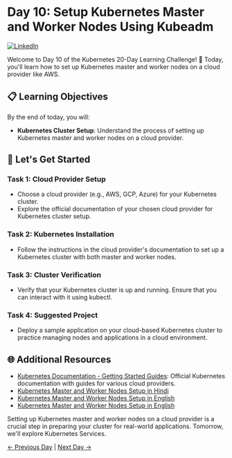 # Day 10: Setup Kubernetes Master and Worker Nodes Using Kubeadm
[![LinkedIn](https://img.shields.io/badge/Connect%20with%20me%20on-LinkedIn-blue.svg)](https://www.linkedin.com/in/samsor-rahman18/)


Welcome to Day 10 of the Kubernetes 20-Day Learning Challenge! 🚀 Today, you'll learn how to set up Kubernetes master and worker nodes on a cloud provider like AWS.

## 📋 Learning Objectives

By the end of today, you will:
- **Kubernetes Cluster Setup**: Understand the process of setting up Kubernetes master and worker nodes on a cloud provider.

## 🚀 Let's Get Started

### Task 1: Cloud Provider Setup
- Choose a cloud provider (e.g., AWS, GCP, Azure) for your Kubernetes cluster.
- Explore the official documentation of your chosen cloud provider for Kubernetes cluster setup.

### Task 2: Kubernetes Installation
- Follow the instructions in the cloud provider's documentation to set up a Kubernetes cluster with both master and worker nodes.

### Task 3: Cluster Verification
- Verify that your Kubernetes cluster is up and running. Ensure that you can interact with it using kubectl.

### Task 4: Suggested Project
- Deploy a sample application on your cloud-based Kubernetes cluster to practice managing nodes and applications in a cloud environment.

## 🌐 Additional Resources

- [Kubernetes Documentation - Getting Started Guides](https://kubernetes.io/docs/setup/production-environment/tools/kubeadm/create-cluster-kubeadm/): Official Kubernetes documentation with guides for various cloud providers.
- [Kubernetes Master and Worker Nodes Setup in Hindi](https://youtu.be/ftrAFHL6w2c?si=W1aW8RPRp6--bdu6)
- [Kubernetes Master and Worker Nodes Setup in English](https://youtu.be/6_i1hXXviHw?si=GSknYK-RoLSiXvJz)
- [Kubernetes Master and Worker Nodes Setup in English](https://youtu.be/gsQFa3bIHE0?si=NBm00879IyoyID1J)

Setting up Kubernetes master and worker nodes on a cloud provider is a crucial step in preparing your cluster for real-world applications. Tomorrow, we'll explore Kubernetes Services.

[← Previous Day](../Day09/README.md) | [Next Day →](../Day11/README.md)
